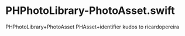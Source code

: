 # PHPhotoLibrary-PhotoAsset.swift
PHPhotoLibrary+PhotoAsset PHAsset+identifier kudos to ricardopereira
